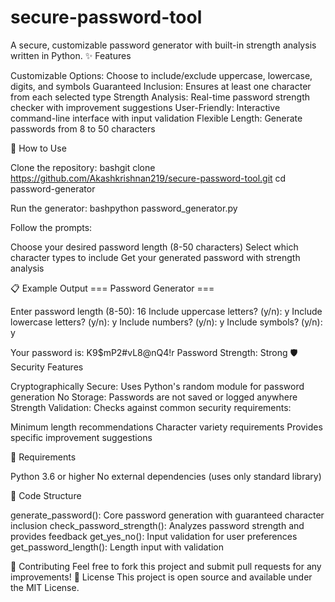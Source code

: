 # secure-password-tool
A secure, customizable password generator with built-in strength analysis written in Python.
✨ Features

Customizable Options: Choose to include/exclude uppercase, lowercase, digits, and symbols
Guaranteed Inclusion: Ensures at least one character from each selected type
Strength Analysis: Real-time password strength checker with improvement suggestions
User-Friendly: Interactive command-line interface with input validation
Flexible Length: Generate passwords from 8 to 50 characters

🚀 How to Use

Clone the repository:
bashgit clone https://github.com/Akashkrishnan219/secure-password-tool.git
cd password-generator

Run the generator:
bashpython password_generator.py

Follow the prompts:

Choose your desired password length (8-50 characters)
Select which character types to include
Get your generated password with strength analysis



📋 Example Output
=== Password Generator ===

Enter password length (8-50): 16
Include uppercase letters? (y/n): y
Include lowercase letters? (y/n): y
Include numbers? (y/n): y
Include symbols? (y/n): y

Your password is: K9$mP2#vL8@nQ4!r
Password Strength: Strong
🛡️ Security Features

Cryptographically Secure: Uses Python's random module for password generation
No Storage: Passwords are not saved or logged anywhere
Strength Validation: Checks against common security requirements:

Minimum length recommendations
Character variety requirements
Provides specific improvement suggestions



🔧 Requirements

Python 3.6 or higher
No external dependencies (uses only standard library)

📝 Code Structure

generate_password(): Core password generation with guaranteed character inclusion
check_password_strength(): Analyzes password strength and provides feedback
get_yes_no(): Input validation for user preferences
get_password_length(): Length input with validation

🤝 Contributing
Feel free to fork this project and submit pull requests for any improvements!
📄 License
This project is open source and available under the MIT License.
